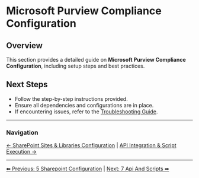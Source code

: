 <!-- description: Documentation about Microsoft Purview Compliance Configuration for Your Organization. -->
# Microsoft Purview Compliance Configuration

## Overview
This section provides a detailed guide on **Microsoft Purview Compliance Configuration**, including setup steps and best practices.


## Next Steps
- Follow the step-by-step instructions provided.
- Ensure all dependencies and configurations are in place.
- If encountering issues, refer to the [Troubleshooting Guide](10-troubleshooting.md).

---

### Navigation
[← SharePoint Sites & Libraries Configuration](5-sharepoint-configuration.md) | [API Integration & Script Execution →](7-api-and-scripts.md)



---

[⬅ Previous: 5 Sharepoint Configuration](5-sharepoint-configuration.md) | [Next: 7 Api And Scripts ➡](7-api-and-scripts.md)